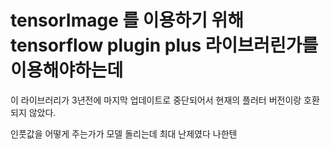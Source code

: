 
# tensorImage 를 이용하기 위해 tensorflow plugin plus 라이브러린가를 이용해야하는데

이 라이브러리가 3년전에 마지막 업데이트로 중단되어서 현재의 플러터 버전이랑 호환되지 않았다.

인풋값을 어떻게 주는가가 모델 돌리는데 최대 난제였다 나한텐

